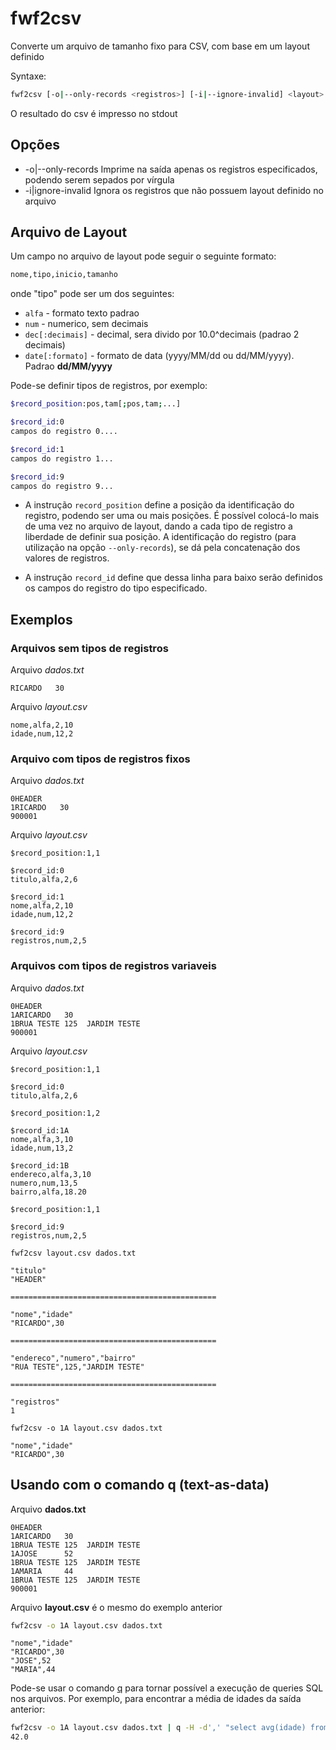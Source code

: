 # fwf2csv

Converte um arquivo de tamanho fixo para CSV, com base em um layout definido

Syntaxe: 

```bash
fwf2csv [-o|--only-records <registros>] [-i|--ignore-invalid] <layout> [<arquivo>]
```

O resultado do csv é impresso no stdout 

## Opções

 - -o|--only-records
   Imprime na saída apenas os registros especificados, podendo serem sepados por vírgula
 - -i|ignore-invalid
   Ignora os registros que não possuem layout definido no arquivo

## Arquivo de Layout

Um campo no arquivo de layout pode seguir o seguinte formato:

```bash
nome,tipo,inicio,tamanho
```

onde "tipo" pode ser um dos seguintes:

 - `alfa` - formato texto padrao
 - `num` - numerico, sem decimais
 - `dec[:decimais]` - decimal, sera divido por 10.0^decimais (padrao 2 decimais)
 - `date[:formato]` - formato de data (yyyy/MM/dd ou dd/MM/yyyy). Padrao **dd/MM/yyyy**

Pode-se definir tipos de registros, por exemplo:

```bash
$record_position:pos,tam[;pos,tam;...]

$record_id:0
campos do registro 0....

$record_id:1
campos do registro 1...

$record_id:9
campos do registro 9...
```

 - A instrução `record_position` define a posição da identificação do registro, podendo ser uma ou mais posições. 
É possível colocá-lo mais de uma vez no arquivo de layout, dando a cada tipo de registro a liberdade de definir sua posição.
A identificação do registro (para utilização na opção `--only-records`), se dá pela concatenação dos valores de registros.

 - A instrução `record_id` define que dessa linha para baixo serão definidos os campos do registro do tipo especificado.

## Exemplos

### Arquivos sem tipos de registros
Arquivo *dados.txt*
```
RICARDO   30
```

Arquivo *layout.csv*
```
nome,alfa,2,10
idade,num,12,2
```

### Arquivo com tipos de registros fixos
Arquivo *dados.txt*
```
0HEADER
1RICARDO   30
900001
```

Arquivo *layout.csv*
```
$record_position:1,1

$record_id:0
titulo,alfa,2,6

$record_id:1
nome,alfa,2,10
idade,num,12,2

$record_id:9
registros,num,2,5
```

### Arquivos com tipos de registros variaveis
Arquivo *dados.txt*
```
0HEADER
1ARICARDO   30
1BRUA TESTE 125  JARDIM TESTE        
900001
```

Arquivo *layout.csv*
```
$record_position:1,1

$record_id:0
titulo,alfa,2,6

$record_position:1,2

$record_id:1A
nome,alfa,3,10
idade,num,13,2

$record_id:1B
endereco,alfa,3,10
numero,num,13,5
bairro,alfa,18.20

$record_position:1,1

$record_id:9
registros,num,2,5
```

```
fwf2csv layout.csv dados.txt 
```

```
"titulo"
"HEADER"

==============================================

"nome","idade"
"RICARDO",30

==============================================

"endereco","numero","bairro"
"RUA TESTE",125,"JARDIM TESTE"

==============================================

"registros"
1
```

```
fwf2csv -o 1A layout.csv dados.txt 
```

```
"nome","idade"
"RICARDO",30
```

## Usando com o comando q (text-as-data)

Arquivo **dados.txt**
```
0HEADER
1ARICARDO   30
1BRUA TESTE 125  JARDIM TESTE        
1AJOSE      52
1BRUA TESTE 125  JARDIM TESTE        
1AMARIA     44
1BRUA TESTE 125  JARDIM TESTE        
900001
```

Arquivo **layout.csv** é o mesmo do exemplo anterior 

```bash
fwf2csv -o 1A layout.csv dados.txt 
```

```
"nome","idade"
"RICARDO",30
"JOSE",52
"MARIA",44
```

Pode-se usar o comando [q](http://harelba.github.io/q/) para tornar possível a execução de queries SQL nos arquivos.
Por exemplo, para encontrar a média de idades da saída anterior:

```bash
fwf2csv -o 1A layout.csv dados.txt | q -H -d',' "select avg(idade) from -"
42.0
```
